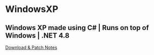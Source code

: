 # WindowsXP
Windows XP made using C# | Runs on top of Windows | .NET 4.8
---------------------------------------------
[Download & Patch Notes](https://github.com/BlueJay113/WindowsXP/releases/latest/)
